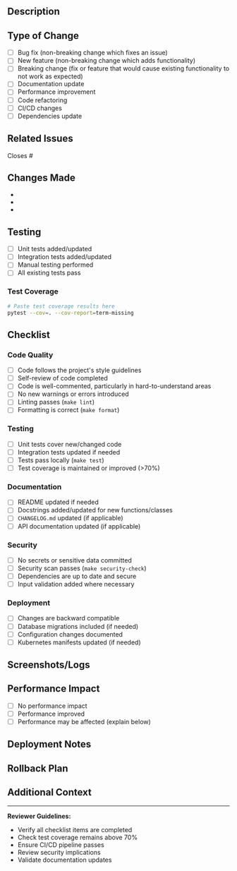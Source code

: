 ## Description

<!-- Provide a clear and concise description of the changes -->

## Type of Change

<!-- Mark the relevant option with an 'x' -->

- [ ] Bug fix (non-breaking change which fixes an issue)
- [ ] New feature (non-breaking change which adds functionality)
- [ ] Breaking change (fix or feature that would cause existing functionality to not work as expected)
- [ ] Documentation update
- [ ] Performance improvement
- [ ] Code refactoring
- [ ] CI/CD changes
- [ ] Dependencies update

## Related Issues

<!-- Link to related issues, e.g., "Closes #123" or "Fixes #456" -->

Closes #

## Changes Made

<!-- List the main changes made in this PR -->

-
-
-

## Testing

<!-- Describe the tests you've added or run -->

- [ ] Unit tests added/updated
- [ ] Integration tests added/updated
- [ ] Manual testing performed
- [ ] All existing tests pass

### Test Coverage

```bash
# Paste test coverage results here
pytest --cov=. --cov-report=term-missing
```

## Checklist

<!-- Mark completed items with an 'x' -->

### Code Quality

- [ ] Code follows the project's style guidelines
- [ ] Self-review of code completed
- [ ] Code is well-commented, particularly in hard-to-understand areas
- [ ] No new warnings or errors introduced
- [ ] Linting passes (`make lint`)
- [ ] Formatting is correct (`make format`)

### Testing

- [ ] Unit tests cover new/changed code
- [ ] Integration tests updated if needed
- [ ] Tests pass locally (`make test`)
- [ ] Test coverage is maintained or improved (>70%)

### Documentation

- [ ] README updated if needed
- [ ] Docstrings added/updated for new functions/classes
- [ ] `CHANGELOG.md` updated (if applicable)
- [ ] API documentation updated (if applicable)

### Security

- [ ] No secrets or sensitive data committed
- [ ] Security scan passes (`make security-check`)
- [ ] Dependencies are up to date and secure
- [ ] Input validation added where necessary

### Deployment

- [ ] Changes are backward compatible
- [ ] Database migrations included (if needed)
- [ ] Configuration changes documented
- [ ] Kubernetes manifests updated (if needed)

## Screenshots/Logs

<!-- If applicable, add screenshots or logs to help explain your changes -->

## Performance Impact

<!-- Describe any performance implications -->

- [ ] No performance impact
- [ ] Performance improved
- [ ] Performance may be affected (explain below)

## Deployment Notes

<!-- Any special deployment considerations? -->

## Rollback Plan

<!-- How can these changes be rolled back if needed? -->

## Additional Context

<!-- Add any other context about the PR here -->

---

**Reviewer Guidelines:**

- Verify all checklist items are completed
- Check test coverage remains above 70%
- Ensure CI/CD pipeline passes
- Review security implications
- Validate documentation updates
